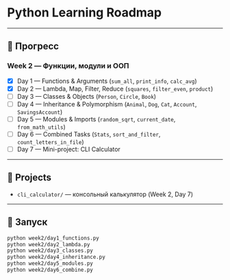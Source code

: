 # Python Learning Roadmap

---

## 📅 Прогресс

### Week 2 — Функции, модули и ООП
- [x] Day 1 — Functions & Arguments (`sum_all`, `print_info`, `calc_avg`)
- [x] Day 2 — Lambda, Map, Filter, Reduce (`squares`, `filter_even`, `product`)
- [ ] Day 3 — Classes & Objects (`Person`, `Circle`, `Book`)
- [ ] Day 4 — Inheritance & Polymorphism (`Animal`, `Dog`, `Cat`, `Account`, `SavingsAccount`)
- [ ] Day 5 — Modules & Imports (`random_sqrt`, `current_date`, `from_math_utils`)
- [ ] Day 6 — Combined Tasks (`Stats`, `sort_and_filter`, `count_letters_in_file`)
- [ ] Day 7 — Mini-project: CLI Calculator

---

## 📂 Projects
- `cli_calculator/` — консольный калькулятор (Week 2, Day 7)

---

## 🚀 Запуск
```bash
python week2/day1_functions.py
python week2/day2_lambda.py
python week2/day3_classes.py
python week2/day4_inheritance.py
python week2/day5_modules.py
python week2/day6_combine.py